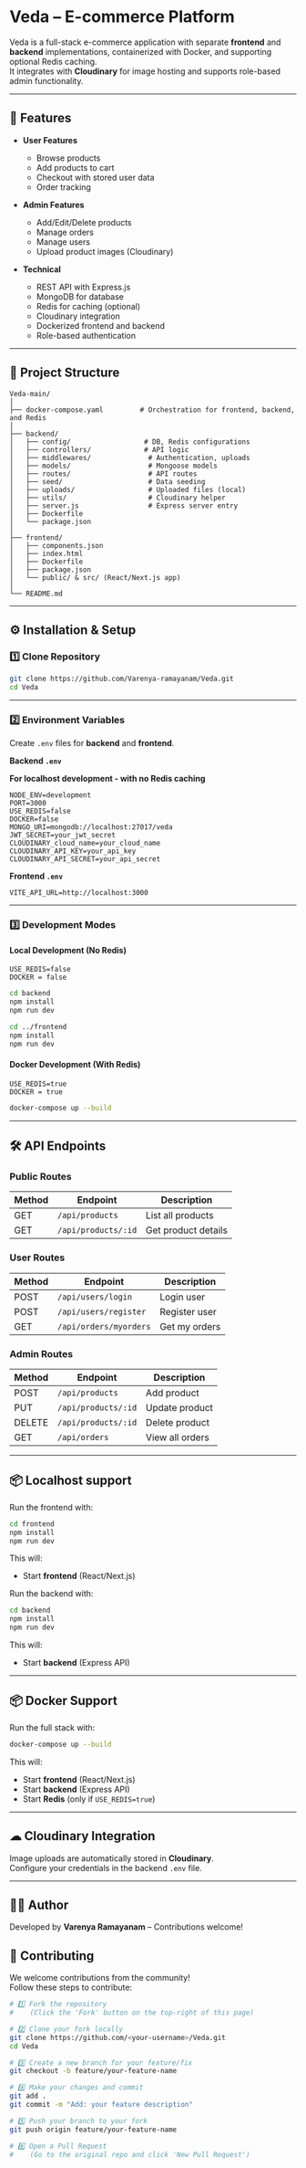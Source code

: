 # Veda – E-commerce Platform

Veda is a full-stack e-commerce application with separate **frontend** and **backend** implementations, containerized with Docker, and supporting optional Redis caching.  
It integrates with **Cloudinary** for image hosting and supports role-based admin functionality.

---

## 🚀 Features

- **User Features**
  - Browse products
  - Add products to cart
  - Checkout with stored user data
  - Order tracking

- **Admin Features**
  - Add/Edit/Delete products
  - Manage orders
  - Manage users
  - Upload product images (Cloudinary)

- **Technical**
  - REST API with Express.js
  - MongoDB for database
  - Redis for caching (optional)
  - Cloudinary integration
  - Dockerized frontend and backend
  - Role-based authentication

---

## 📂 Project Structure

```
Veda-main/
│
├── docker-compose.yaml         # Orchestration for frontend, backend, and Redis
│
├── backend/
│   ├── config/                  # DB, Redis configurations
│   ├── controllers/             # API logic
│   ├── middlewares/              # Authentication, uploads
│   ├── models/                   # Mongoose models
│   ├── routes/                   # API routes
│   ├── seed/                     # Data seeding
│   ├── uploads/                  # Uploaded files (local)
│   ├── utils/                    # Cloudinary helper
│   ├── server.js                 # Express server entry
│   ├── Dockerfile
│   └── package.json
│
├── frontend/
│   ├── components.json
│   ├── index.html
│   ├── Dockerfile
│   ├── package.json
│   └── public/ & src/ (React/Next.js app)
│
└── README.md
```

---

## ⚙️ Installation & Setup

### 1️⃣ Clone Repository
```bash
git clone https://github.com/Varenya-ramayanam/Veda.git
cd Veda
```

---

### 2️⃣ Environment Variables

Create `.env` files for **backend** and **frontend**.

**Backend `.env`**

**For localhost development - with no Redis caching**
```env
NODE_ENV=development
PORT=3000
USE_REDIS=false
DOCKER=false
MONGO_URI=mongodb://localhost:27017/veda
JWT_SECRET=your_jwt_secret
CLOUDINARY_cloud_name=your_cloud_name
CLOUDINARY_API_KEY=your_api_key
CLOUDINARY_API_SECRET=your_api_secret
```

**Frontend `.env`**
```env
VITE_API_URL=http://localhost:3000
```

---

### 3️⃣ Development Modes

#### Local Development (No Redis)
```env
USE_REDIS=false
DOCKER = false
```
```bash
cd backend
npm install
npm run dev

cd ../frontend
npm install
npm run dev
```

#### Docker Development (With Redis)
```env
USE_REDIS=true
DOCKER = true
```
```bash
docker-compose up --build
```

---

## 🛠 API Endpoints

### **Public Routes**
| Method | Endpoint              | Description         |
|--------|-----------------------|---------------------|
| GET    | `/api/products`       | List all products   |
| GET    | `/api/products/:id`   | Get product details |

### **User Routes**
| Method | Endpoint                | Description       |
|--------|-------------------------|-------------------|
| POST   | `/api/users/login`      | Login user        |
| POST   | `/api/users/register`   | Register user     |
| GET    | `/api/orders/myorders`  | Get my orders     |

### **Admin Routes**
| Method | Endpoint                 | Description           |
|--------|--------------------------|-----------------------|
| POST   | `/api/products`          | Add product           |
| PUT    | `/api/products/:id`      | Update product        |
| DELETE | `/api/products/:id`      | Delete product        |
| GET    | `/api/orders`            | View all orders       |


---

## 📦 Localhost support

Run the frontend with:
```bash
cd frontend
npm install
npm run dev
```
This will:
- Start **frontend** (React/Next.js)

Run the backend with:
```bash
cd backend
npm install 
npm run dev
```
This will:
- Start **backend** (Express API)



---

## 📦 Docker Support

Run the full stack with:
```bash
docker-compose up --build
```
This will:
- Start **frontend** (React/Next.js)
- Start **backend** (Express API)
- Start **Redis** (only if `USE_REDIS=true`)

---

## ☁ Cloudinary Integration
Image uploads are automatically stored in **Cloudinary**.  
Configure your credentials in the backend `.env` file.

---

## 👨‍💻 Author
Developed by **Varenya Ramayanam** – Contributions welcome!


## 🤝 Contributing

We welcome contributions from the community!  
Follow these steps to contribute:

```bash
# 1️⃣ Fork the repository
#    (Click the 'Fork' button on the top-right of this page)

# 2️⃣ Clone your fork locally
git clone https://github.com/<your-username>/Veda.git
cd Veda

# 3️⃣ Create a new branch for your feature/fix
git checkout -b feature/your-feature-name

# 4️⃣ Make your changes and commit
git add .
git commit -m "Add: your feature description"

# 5️⃣ Push your branch to your fork
git push origin feature/your-feature-name

# 6️⃣ Open a Pull Request
#    (Go to the original repo and click 'New Pull Request')

